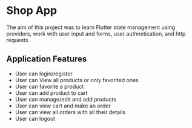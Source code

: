 # Shop App

The aim of this project was to learn Flutter state management using providers, work with user input and forms, user authnetication, and http requests.

## Application Features

- User can login/register
- User can View all products or only favorited ones
- User can favorite a product
- User can add product to cart
- User can manage/edit and add products
- User can view cart and make an order
- User can view all orders with all their details
- User can logout
